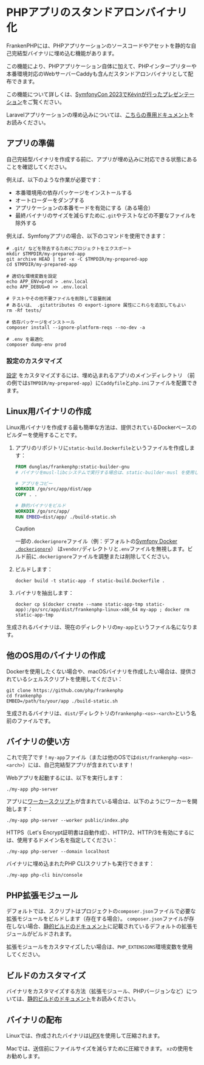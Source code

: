 # PHPアプリのスタンドアロンバイナリ化

FrankenPHPには、PHPアプリケーションのソースコードやアセットを静的な自己完結型バイナリに埋め込む機能があります。

この機能により、PHPアプリケーション自体に加えて、PHPインタープリターや本番環境対応のWebサーバーCaddyも含んだスタンドアロンバイナリとして配布できます。

この機能について詳しくは、[SymfonyCon 2023でKévinが行ったプレゼンテーション](https://dunglas.dev/2023/12/php-and-symfony-apps-as-standalone-binaries/)をご覧ください。

Laravelアプリケーションの埋め込みについては、[こちらの専用ドキュメント](laravel.md#laravel-apps-as-standalone-binaries)をお読みください。

## アプリの準備

自己完結型バイナリを作成する前に、アプリが埋め込みに対応できる状態にあることを確認してください。

例えば、以下のような作業が必要です：

- 本番環境用の依存パッケージをインストールする
- オートローダーをダンプする
- アプリケーションの本番モードを有効にする（ある場合）
- 最終バイナリのサイズを減らすために`.git`やテストなどの不要なファイルを除外する

例えば、Symfonyアプリの場合、以下のコマンドを使用できます：

```console
# .git/ などを除去するためにプロジェクトをエクスポート
mkdir $TMPDIR/my-prepared-app
git archive HEAD | tar -x -C $TMPDIR/my-prepared-app
cd $TMPDIR/my-prepared-app

# 適切な環境変数を設定
echo APP_ENV=prod > .env.local
echo APP_DEBUG=0 >> .env.local

# テストやその他不要ファイルを削除して容量削減
# あるいは、 .gitattributes の export-ignore 属性にこれらを追加してもよい
rm -Rf tests/

# 依存パッケージをインストール
composer install --ignore-platform-reqs --no-dev -a

# .env を最適化
composer dump-env prod
```

### 設定のカスタマイズ

[設定](config.md) をカスタマイズするには、埋め込まれるアプリのメインディレクトリ
（前の例では`$TMPDIR/my-prepared-app`）に`Caddyfile`と`php.ini`ファイルを配置できます。

## Linux用バイナリの作成

Linux用バイナリを作成する最も簡単な方法は、提供されているDockerベースのビルダーを使用することです。

1. アプリのリポジトリに`static-build.Dockerfile`というファイルを作成します：

   ```dockerfile
   FROM dunglas/frankenphp:static-builder-gnu
   # バイナリをmusl-libcシステムで実行する場合は、static-builder-musl を使用してください

   # アプリをコピー
   WORKDIR /go/src/app/dist/app
   COPY . .

   # 静的バイナリをビルド
   WORKDIR /go/src/app/
   RUN EMBED=dist/app/ ./build-static.sh
   ```

   > [!CAUTION]
   >
   > 一部の`.dockerignore`ファイル（例：デフォルトの[Symfony Docker `.dockerignore`](https://github.com/dunglas/symfony-docker/blob/main/.dockerignore)）
   > は`vendor/`ディレクトリと`.env`ファイルを無視します。ビルド前に`.dockerignore`ファイルを調整または削除してください。

2. ビルドします：

   ```console
   docker build -t static-app -f static-build.Dockerfile .
   ```

3. バイナリを抽出します：

   ```console
   docker cp $(docker create --name static-app-tmp static-app):/go/src/app/dist/frankenphp-linux-x86_64 my-app ; docker rm static-app-tmp
   ```

生成されるバイナリは、現在のディレクトリの`my-app`というファイル名になります。

## 他のOS用のバイナリの作成

Dockerを使用したくない場合や、macOSバイナリを作成したい場合は、提供されているシェルスクリプトを使用してください：

```console
git clone https://github.com/php/frankenphp
cd frankenphp
EMBED=/path/to/your/app ./build-static.sh
```

生成されるバイナリは、`dist/`ディレクトリの`frankenphp-<os>-<arch>`という名前のファイルです。

## バイナリの使い方

これで完了です！`my-app`ファイル（または他のOSでは`dist/frankenphp-<os>-<arch>`）には、自己完結型アプリが含まれています！

Webアプリを起動するには、以下を実行します：

```console
./my-app php-server
```

アプリに[ワーカースクリプト](worker.md)が含まれている場合は、以下のようにワーカーを開始します：

```console
./my-app php-server --worker public/index.php
```

HTTPS（Let's Encrypt証明書は自動作成）、HTTP/2、HTTP/3を有効にするには、使用するドメイン名を指定してください：

```console
./my-app php-server --domain localhost
```

バイナリに埋め込まれたPHP CLIスクリプトも実行できます：

```console
./my-app php-cli bin/console
```

## PHP拡張モジュール

デフォルトでは、スクリプトはプロジェクトの`composer.json`ファイルで必要な拡張モジュールをビルドします（存在する場合）。
`composer.json`ファイルが存在しない場合、[静的ビルドのドキュメント](static.md)に記載されているデフォルトの拡張モジュールがビルドされます。

拡張モジュールをカスタマイズしたい場合は、`PHP_EXTENSIONS`環境変数を使用してください。

## ビルドのカスタマイズ

バイナリをカスタマイズする方法（拡張モジュール、PHPバージョンなど）については、[静的ビルドのドキュメント](static.md)をお読みください。

## バイナリの配布

Linuxでは、作成されたバイナリは[UPX](https://upx.github.io)を使用して圧縮されます。

Macでは、送信前にファイルサイズを減らすために圧縮できます。
`xz`の使用をお勧めします。
